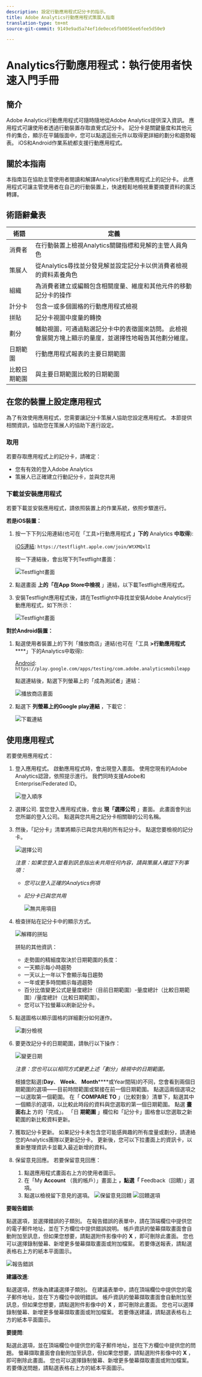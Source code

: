 ```yaml
---
description: 設定行動應用程式記分卡的指示。
title: Adobe Analytics行動應用程式策展人指南
translation-type: tm+mt
source-git-commit: 9149e9ad5a74ef1de0ece5fb0056ee6fee5d50e9

---
```



# Analytics行動應用程式：執行使用者快速入門手冊

## 簡介

Adobe Analytics行動應用程式可隨時隨地從Adobe Analytics提供深入資訊。  應用程式可讓使用者透過行動裝置存取直覺式記分卡。 記分卡是關鍵量度和其他元件的集合，顯示在平鋪版面中，您可以點選這些元件以取得更詳細的劃分和趨勢報表。 iOS和Android作業系統都支援行動應用程式。

## 關於本指南

本指南旨在協助主管使用者閱讀和解譯Analytics行動應用程式上的記分卡。 此應用程式可讓主管使用者在自己的行動裝置上，快速輕鬆地檢視重要摘要資料的廣泛轉譯。

## 術語辭彙表

| 術語 | 定義 |
|--- |--- |
| 消費者 | 在行動裝置上檢視Analytics關鍵指標和見解的主管人員角色 |
| 策展人 | 從Analytics尋找並分發見解並設定記分卡以供消費者檢視的資料素養角色 |
| 組織 | 為消費者建立或編輯包含相關度量、維度和其他元件的移動記分卡的操作 |
| 計分卡 | 包含一或多個圖格的行動應用程式檢視 |
| 拼貼 | 記分卡視圖中度量的轉換 |
| 劃分 | 輔助視圖，可通過點選記分卡中的表徵圖來訪問。 此檢視會展開方塊上顯示的量度，並選擇性地報告其他劃分維度。 |
| 日期範圍 | 行動應用程式報表的主要日期範圍 |
| 比較日期範圍 | 與主要日期範圍比較的日期範圍 |

## 在您的裝置上設定應用程式

為了有效使用應用程式，您需要讓記分卡策展人協助您設定應用程式。 本節提供相關資訊，協助您在策展人的協助下進行設定。

### 取用

若要存取應用程式上的記分卡，請確定：

* 您有有效的登入Adobe Analytics
* 策展人已正確建立行動記分卡，並與您共用

### 下載並安裝應用程式

若要下載並安裝應用程式，請依照裝置上的作業系統，依照步驟進行。

**若是iOS裝置：**

1. 按一下下列公用連結(也可在「工具&gt;行動應用程式 **」下的** Analytics **中取得**):

   [iOS連結](https://testflight.apple.com/join/WtXMQxlI): `https://testflight.apple.com/join/WtXMQxlI`

   按一下連結後，會出現下列Testflight畫面：

   ![Testflight畫面](assets/testflight1.png)

2. 點選畫面 **上的「在App Store中檢視** 」連結，以下載Testflight應用程式。

3. 安裝Testflight應用程式後，請在Testflight中尋找並安裝Adobe Analytics行動應用程式，如下所示：

   ![Testflight畫面](assets/testflight2.png)

**對於Android裝置：**

1. 點選使用者裝置上的下列「播放商店」連結(也可在「工具 **&gt;行動應用程式******」下的Analytics中取得):


   [Android](https://play.google.com/apps/testing/com.adobe.analyticsmobileapp): `https://play.google.com/apps/testing/com.adobe.analyticsmobileapp`

   點選連結後，點選下列螢幕上的「成為測試者」連結：

   ![播放商店畫面](assets/play.png)

2. 點選下 **列螢幕上的Google play連結** ，下載它：

   ![下載連結](assets/playnext.png)

## 使用應用程式

若要使用應用程式：

1. 登入應用程式。 啟動應用程式時，會出現登入畫面。 使用您現有的Adobe Analytics認證，依照提示進行。 我們同時支援Adobe和Enterprise/Federated ID。

   ![登入順序](assets/signseq.png)

2. 選擇公司. 當您登入應用程式後，會出 **現「選擇公司** 」畫面。 此畫面會列出您所屬的登入公司。 點選與您共用之記分卡相關聯的公司名稱。

3. 然後，「記分卡」清單將顯示已與您共用的所有記分卡。 點選您要檢視的記分卡。

   ![選擇公司](assets/accesscard.png)

   *注意：如果您登入並看到訊息指出未共用任何內容，請與策展人確認下列事項：*

   * *您可以登入正確的Analytics例項*
   * *記分卡已與您共用*

      ![無共用項目](assets/nothing.png)

4. 檢查拼貼在記分卡中的顯示方式。

   ![解釋的拼貼](assets/newexplain.png)

   拼貼的其他資訊：

   * 走勢圖的精細度取決於日期範圍的長度：
   * 一天顯示每小時趨勢
   * 一天以上一年以下會顯示每日趨勢
   * 一年或更多時間顯示每週趨勢
   * 百分比值變更公式是量度總計（目前日期範圍）-量度總計（比較日期範圍）/量度總計（比較日期範圍）。
   * 您可以下拉螢幕以刷新記分卡。

5. 點選圖格以顯示圖格的詳細劃分如何運作。

   ![劃分檢視](assets/sparkline.png)


6. 要更改記分卡的日期範圍，請執行以下操作：

   ![變更日期](assets/changedate.png)

   *注意：您也可以以相同方式變更上述「劃分」檢視中的日期範圍。*

   根據您點選(**Day**、 **Week**、 **Month******&#x200B;或Year間隔)的不同，您會看到兩個日期範圍的選項——目前時間範圍或緊接在前一個日期範圍。 點選這兩個選項之一以選取第一個範圍。 在「 **COMPARE TO** 」（比較對象）清單下，點選其中一個顯示的選項，以比較此時段的資料與您選取的第一個日期範圍。 點選 **畫面右上** 方的「完成」。 「日 **期範圍** 」欄位和「記分卡」圖格會以您選取之新範圍的新比較資料更新。

7. 獲取記分卡更新。 如果記分卡未包含您可能感興趣的所有度量或劃分，請連絡您的Analytics團隊以更新記分卡。 更新後，您可以下拉畫面上的資訊卡，以重新整理資訊卡並載入最近新增的資料。



8. 保留意見回應。 若要保留意見回應：

   1. 點選應用程式畫面右上方的使用者圖示。
   2. 在「My **Account** （我的帳戶）」畫面上 **，點選「** Feedback（回饋）」選項。
   3. 點選以檢視留下意見的選項。
   ![保留意見回饋](assets/feedback.png)
   ![回饋選項](assets/feedback_option.png)


**要報告錯誤**:

點選選項，並選擇錯誤的子類別。 在報告錯誤的表單中，請在頂端欄位中提供您的電子郵件地址，並在下方欄位中提供錯誤說明。 帳戶資訊的螢幕擷取畫面會自動附加至訊息，但如果您想要，請點選附件影像中的 **X** ，即可刪除此畫面。 您也可以選擇錄制螢幕、新增更多螢幕擷取畫面或附加檔案。 若要傳送報表，請點選表格右上方的紙本平面圖示。


![報告錯誤](assets/newbug.png)

**建議改進**:

點選選項，然後為建議選擇子類別。 在建議表單中，請在頂端欄位中提供您的電子郵件地址，並在下方欄位中說明錯誤。 帳戶資訊的螢幕擷取畫面會自動附加至訊息，但如果您想要，請點選附件影像中的 **X** ，即可刪除此畫面。 您也可以選擇錄制螢幕、新增更多螢幕擷取畫面或附加檔案。 若要傳送建議，請點選表格右上方的紙本平面圖示。

**要提問**:

點選此選項，並在頂端欄位中提供您的電子郵件地址，並在下方欄位中提供您的問題。 螢幕擷取畫面會自動附加至訊息，但如果您想要，請點選附件影像中的 **X** ，即可刪除此畫面。 您也可以選擇錄制螢幕、新增更多螢幕擷取畫面或附加檔案。 若要傳送問題，請點選表格右上方的紙本平面圖示。
